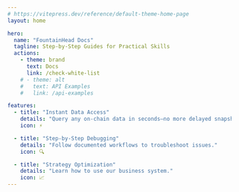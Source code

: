 ```yaml
---
# https://vitepress.dev/reference/default-theme-home-page
layout: home

hero:
  name: "FountainHead Docs"
  tagline: Step-by-Step Guides for Practical Skills
  actions:
    - theme: brand
      text: Docs
      link: /check-white-list
    # - theme: alt
    #   text: API Examples
    #   link: /api-examples

features:
  - title: "Instant Data Access"  
    details: "Query any on-chain data in seconds—no more delayed snapshots."  
    icon: ⚡

  - title: "Step-by-Step Debugging"  
    details: "Follow documented workflows to troubleshoot issues."  
    icon: 🔍  

  - title: "Strategy Optimization"  
    details: "Learn how to use our business system."  
    icon: 📈  
---
```


